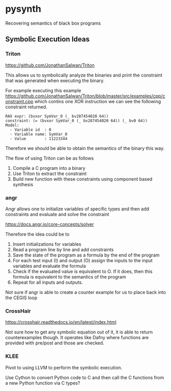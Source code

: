 # pysynth
Recovering semantics of black box programs

## Symbolic Execution Ideas

### Triton

https://github.com/JonathanSalwan/Triton

This allows us to symbolically analyze the binaries and print the constraint that was generated when executing the binary.

For example executing this example https://github.com/JonathanSalwan/Triton/blob/master/src/examples/cpp/constraint.cpp which contins one XOR instruction we can see the following constraint returned.

```
RAX expr: (bvxor SymVar_0 (_ bv287454020 64))
constraint: (= (bvxor SymVar_0 (_ bv287454020 64)) (_ bv0 64))
Model:
  - Variable id  : 0
  - Variable name: SymVar_0
  - Value        : 11223344
```

Therefore we should be able to obtain the semantics of the binary this way.

The flow of using Triton can be as follows

1. Compile a C program into a binary
2. Use Triton to extract the constraint
3. Build new function with these constraints using component based synthesis

### angr

Angr allows one to initialize variables of specific types and then add constraints and evaluate and solve the constraint

https://docs.angr.io/core-concepts/solver

Therefore the idea could be to

1. Insert initializations for variables
2. Read a program line by line and add constraints
3. Save the state of the program as a formula by the end of the program
4. For each test input (I) and output (O) assign the inputs to the input variables and evaluate the formula
5. Check if the evaluated value is equivalent to O.  If it does, then this formula is equivalent to the semantics of the program
6. Repeat for all inputs and outputs.

Not sure if angr is able to create a counter example for us to place back into the CEGIS loop

### CrossHair

https://crosshair.readthedocs.io/en/latest/index.html

Not sure how to get any symbolic equation out of it, it is able to return counterexamples though.
It operates like Dafny where functions are provided with pre/post and those are checked.

### KLEE

Pivot to using LLVM to perform the symbolic execution.

Use Cython to convert Python code to C and then call the C functions from a new Python function via C types?
